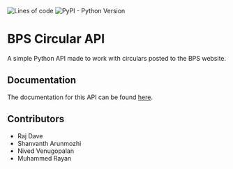 ![Lines of code](https://img.shields.io/tokei/lines/github.com/BPS-Circular-API/api) 
![PyPI - Python Version](https://img.shields.io/pypi/pyversions/Django)

# BPS Circular API

A simple Python API made to work with circulars posted to the BPS website.

## Documentation

The documentation for this API can be found [here](https://bpsapi.rajtech.me/docs).


## Contributors
- Raj Dave
- Shanvanth Arunmozhi
- Nived Venugopalan
- Muhammed Rayan
